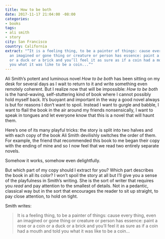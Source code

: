 ```yaml
---
title: How to be both
date: 2017-11-17 21:04:00 -08:00
categories:
- books
tags:
- ali smith
- story
city: San Francisco
country: California
extract: "“It is a feeling thing, to be a painter of things: cause every thing, even
  an imagined or gone thing or creature or person has essence: paint a rose or a coin
  or a duck or a brick and you’ll feel it as sure as if a coin had a mouth and told
  you what it was like to be a coin...”"
---
```


Ali Smith’s potent and luminous novel *How to be both* has been sitting on my desk for several days as I wait to return to it and write something even remotely coherent. But I realize now that will be impossible: *How to be both* is the hand-waving, self-stuttering kind of book where I cannot possibly hold myself back. It’s buoyant and important in the way a good novel always is but for reasons I don’t want to spoil. Instead I want to gurgle and babble, I want to flail the book in the air around my friends nonsensically, I want to speak in tongues and let everyone know that this is a novel that will haunt them. 

Here’s one of its many playful tricks: the story is split into two halves and with each copy of the book Ali Smith devilishly switches the order of them. For example, the friend that recommended this book to me began their copy with the ending of mine and so I now feel that we read two entirely separate novels.

Somehow it works, somehow even delightfully.

But which part of my copy should I extract for you? Which part describes the book in all its color? I won’t spoil the story at all but I’ll give you a sense of the playfulness in Smith’s writing. She is the sort of writer that requires you *read* and pay attention to the smallest of details. Not in a pedantic, classical way but in the sort that encourages the reader to sit up straight, to pay close attention, to hold on tight. 

Smith writes:

> It is a feeling thing, to be a painter of things: cause every thing, even an imagined or gone thing or creature or person has essence: paint a rose or a coin or a duck or a brick and you’ll feel it as sure as if a coin had a mouth and told you what it was like to be a coin...

